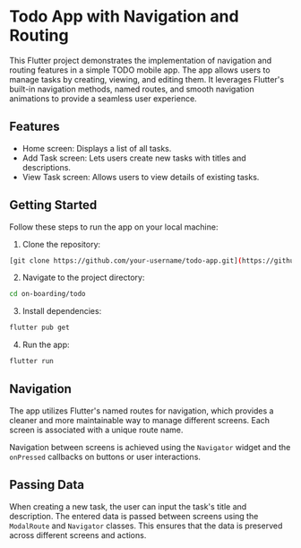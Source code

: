 # Todo App with Navigation and Routing

This Flutter project demonstrates the implementation of navigation and routing features in a simple TODO mobile app. The app allows users to manage tasks by creating, viewing, and editing them. It leverages Flutter's built-in navigation methods, named routes, and smooth navigation animations to provide a seamless user experience.

## Features

- Home screen: Displays a list of all tasks.
- Add Task screen: Lets users create new tasks with titles and descriptions.
- View Task screen: Allows users to view details of existing tasks.

## Getting Started

Follow these steps to run the app on your local machine:

1. Clone the repository:

```bash
[git clone https://github.com/your-username/todo-app.git](https://github.com/NathanZK/2023-project-phase-mobile-tasks.git)
```

2. Navigate to the project directory:

```bash
cd on-boarding/todo
```

3. Install dependencies:

```bash
flutter pub get
```

4. Run the app:

```bash
flutter run
```

## Navigation

The app utilizes Flutter's named routes for navigation, which provides a cleaner and more maintainable way to manage different screens. Each screen is associated with a unique route name.

Navigation between screens is achieved using the `Navigator` widget and the `onPressed` callbacks on buttons or user interactions.

## Passing Data

When creating a new task, the user can input the task's title and description. The entered data is passed between screens using the `ModalRoute` and `Navigator` classes. This ensures that the data is preserved across different screens and actions.
